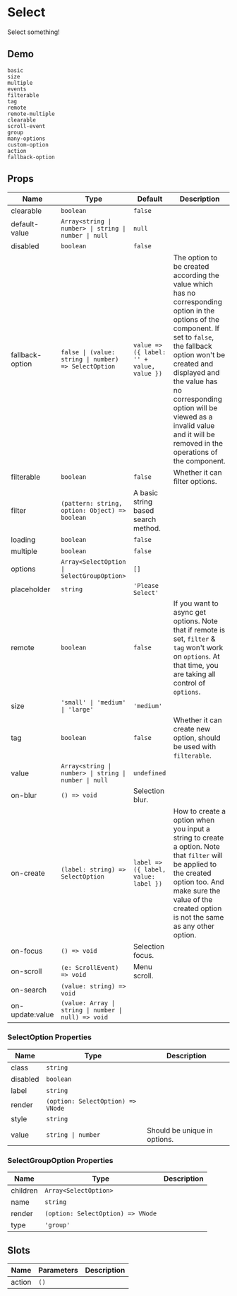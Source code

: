 # Select

Select something!

## Demo

```demo
basic
size
multiple
events
filterable
tag
remote
remote-multiple
clearable
scroll-event
group
many-options
custom-option
action
fallback-option
```

## Props

| Name | Type | Default | Description |
| --- | --- | --- | --- |
| clearable | `boolean` | `false` |  |
| default-value | `Array<string \| number> \| string \| number \| null` | `null` |  |
| disabled | `boolean` | `false` |  |
| fallback-option | `false \| (value: string \| number) => SelectOption` | `value => ({ label: '' + value, value })` | The option to be created according the value which has no corresponding option in the options of the component. If set to `false`, the fallback option won't be created and displayed and the value has no corresponding option will be viewed as a invalid value and it will be removed in the operations of the component. |
| filterable | `boolean` | `false` | Whether it can filter options. |
| filter | `(pattern: string, option: Object) => boolean` | A basic string based search method. |  |
| loading | `boolean` | `false` |  |
| multiple | `boolean` | `false` |  |
| options | `Array<SelectOption \| SelectGroupOption>` | `[]` |  |
| placeholder | `string` | `'Please Select'` |  |
| remote | `boolean` | `false` | If you want to async get options. Note that if remote is set, `filter` & `tag` won't work on `options`. At that time, you are taking all control of `options`. |
| size | `'small' \| 'medium' \| 'large'` | `'medium'` |  |
| tag | `boolean` | `false` | Whether it can create new option, should be used with `filterable`. |
| value | `Array<string \| number> \| string \| number \| null` | `undefined` |  |
| on-blur | `() => void` | Selection blur. |
| on-create | `(label: string) => SelectOption` | `label => ({ label, value: label })` | How to create a option when you input a string to create a option. Note that `filter` will be applied to the created option too. And make sure the value of the created option is not the same as any other option. |
| on-focus | `() => void` | Selection focus. |
| on-scroll | `(e: ScrollEvent) => void` | Menu scroll. |
| on-search | `(value: string) => void` |  |
| on-update:value | `(value: Array \| string \| number \| null) => void` |  |

### SelectOption Properties

| Name     | Type                              | Description                  |
| -------- | --------------------------------- | ---------------------------- |
| class    | `string`                          |                              |
| disabled | `boolean`                         |                              |
| label    | `string`                          |                              |
| render   | `(option: SelectOption) => VNode` |                              |
| style    | `string`                          |                              |
| value    | `string \| number`                | Should be unique in options. |

### SelectGroupOption Properties

| Name     | Type                              | Description |
| -------- | --------------------------------- | ----------- |
| children | `Array<SelectOption>`             |             |
| name     | `string`                          |             |
| render   | `(option: SelectOption) => VNode` |             |
| type     | `'group'`                         |             |

## Slots

| Name   | Parameters | Description |
| ------ | ---------- | ----------- |
| action | `()`       |             |
